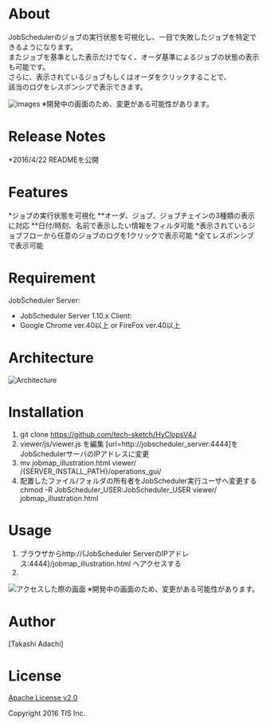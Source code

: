 # About
JobSchedulerのジョブの実行状態を可視化し、一目で失敗したジョブを特定できるようになります。  
またジョブを基準とした表示だけでなく、オーダ基準によるジョブの状態の表示も可能です。  
さらに、表示されているジョブもしくはオーダをクリックすることで、  
該当のログをレスポンシブで表示できます。  

![images](/images/)
※開発中の画面のため、変更がある可能性があります。

# Release Notes
*2016/4/22 READMEを公開

# Features
*ジョブの実行状態を可視化
**オーダ、ジョブ、ジョブチェインの3種類の表示に対応
**日付/時刻、名前で表示したい情報をフィルタ可能
*表示されているジョブフローから任意のジョブのログを1クリックで表示可能
*全てレスポンシブで表示可能

# Requirement
JobScheduler Server:
- JobScheduler Server 1.10.x
Client:
- Google Chrome ver.40以上 or FireFox ver.40以上

# Architecture
![Architecture](/images/)

# Installation
1. git clone https://github.com/tech-sketch/HyClopsV4J
2. viewer/js/viewer.js を編集
[url=http://jobscheduler_server:4444]をJobSchedulerサーバのIPアドレスに変更
3. mv jobmap_illustration.html viewer/ /{SERVER_INSTALL_PATH}/operations_gui/
4. 配置したファイル/フォルダの所有者をJobScheduler実行ユーザへ変更する
   chmod -R JobScheduler_USER:JobScheduler_USER viewer/ jobmap_illustration.html

# Usage
1. ブラウザからhttp://{JobScheduler ServerのIPアドレス:4444}/jobmap_illustration.html へアクセスする
2. 
![アクセスした際の画面](/images/)
※開発中の画面のため、変更がある可能性があります。

# Author
[Takashi Adachi]

# License
[Apache License v2.0](http://www.apache.org/licenses/LICENSE-2.0)

Copyright 2016 TIS Inc.
